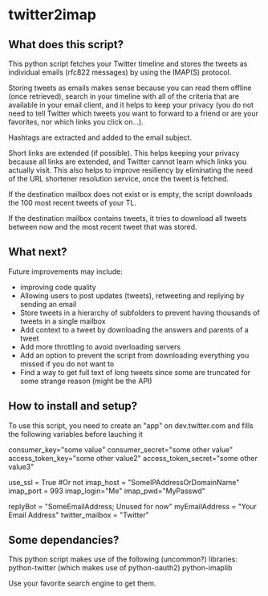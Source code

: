 twitter2imap
============
## What does this script?
This python script fetches your Twitter timeline and stores the tweets as
individual emails (rfc822 messages) by using the IMAP(S) protocol.

Storing tweets as emails makes sense because you can read them offline (once
retrieved), search in your timeline with all of the criteria that are available
in your email client, and it helps to keep your privacy (you do not need to tell
Twitter which tweets you want to forward to a friend or are your favorites, nor
which links you click on...).

Hashtags are extracted and added to the email subject.

Short links are extended (if possible). This helps keeping your privacy because
all links are extended, and Twitter cannot learn which links you actually
visit. This also helps to improve resiliency by eliminating the need of the URL
shortener resolution service, once the tweet is fetched.

If the destination mailbox does not exist or is empty, the script downloads the 100 most recent tweets of your TL.

If the destination mailbox contains tweets, it tries to download all tweets between now and the most recent tweet that was stored.

## What next?
Future improvements may include:
  * improving code quality
  * Allowing users to post updates (tweets), retweeting and replying by sending an email
  * Store tweets in a hierarchy of subfolders to prevent having thousands of tweets in a single mailbox
  * Add context to a tweet by downloading the answers and parents of a tweet
  * Add more throttling to avoid overloading servers
  * Add an option to prevent the script from downloading everything you missed if you do not want to
  * Find a way to get full text of long tweets since some are truncated for some strange reason (might be the API)


## How to install and setup?
To use this script, you need to create an "app" on dev.twitter.com and fills the following variables before lauching it

consumer_key="some value"
consumer_secret="some other value"
access_token_key="some other value2"
access_token_secret="some other value3"

use_ssl = True #Or not
imap_host = "SomeIPAddressOrDomainName"
imap_port = 993
imap_login="Me"
imap_pwd="MyPasswd"

replyBot = "SomeEmailAddress; Unused for now"
myEmailAddress = "Your Email Address"
twitter_mailbox = "Twitter"

## Some dependancies?

This python script makes use of the following (uncommon?) libraries:
python-twitter (which makes use of python-oauth2)
python-imaplib

Use your favorite search engine to get them.

